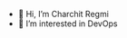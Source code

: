 - 👋 Hi, I’m Charchit Regmi
- 👀 I’m interested in DevOps



<!---
charchit14/charchit14 is a ✨ special ✨ repository because its `README.md` (this file) appears on your GitHub profile.
You can click the Preview link to take a look at your changes.

- 🌱 I’m currently learning programming and new tools
- 💞️ I’m looking to collaborate on ...
- 📫 How to reach me ...
--->
